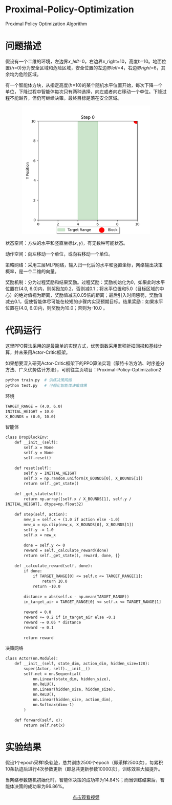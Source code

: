 # Proximal-Policy-Optimization
Proximal Policy Optimization Algorithm

# 问题描述
假设有一个二维的环境，左边界𝑥_𝑙𝑒𝑓𝑡=0，右边界𝑥_right=10，高度ℎ=10。地面位置(ℎ=0)分为安全区域和危险区域，安全位置的左边界𝑙𝑒𝑓𝑡=4，右边界𝑟𝑖𝑔ℎ𝑡=6，其余均为危险区域。

有一个智能体方块，从指定高度(ℎ=10)的某个随机水平位置开始，每次下降一个单位，下降过程中智能体每次只有两种选择，向左或者向右移动一个单位。下降过程不能越界，但仍可继续决策。最终目标是落在安全区域。

<div align="center">
  <img src="./files/env.png" alt="env" width="400"/>
</div>

状态空间：方块的水平和竖直坐标(𝑥, 𝑦)，有无数种可能状态。

动作空间：向左移动一个单位，或向右移动一个单位。

策略网络：采用三层MLP网络，输入归一化后的水平和竖直坐标，网络输出决策概率，是一个二维的向量。

奖励机制：分为过程奖励和结果奖励。过程奖励：奖励初始化为0，如果此时水平位置在(4.0, 6.0)内，则奖励加0.2，否则减0.1；将水平位置和5.0（目标区域的中心）的绝对值视为距离，奖励值减去0.05倍的距离；最后引入时间惩罚，奖励值减去0.1，促使智能体尽可能在较短的步骤内实现预期目标。结果奖励：如果水平位置在(4.0, 6.0)内，则奖励为10.0；否则为-10.0 。


# 代码运行

这里PPO算法采用的是最简单的实现方式，优势函数采用累积折扣回报和基线计算，并未采用Actor-Critic框架。

如果想要深入研究Actor-Critic框架下的PPO算法实现（蒙特卡洛方法、时序差分方法、广义优势估计方法），可前往主页项目：Proximal-Policy-Optimization2


```bash
python train.py  # 训练决策网络
python test.py   # 可视化智能体决策效果  
```

环境
```
TARGET_RANGE = (4.0, 6.0)
INITIAL_HEIGHT = 10.0
X_BOUNDS = (0.0, 10.0)
```

智能体
```
class DropBlockEnv:
    def __init__(self):
        self.x = None
        self.y = None
        self.reset()

    def reset(self):
        self.y = INITIAL_HEIGHT
        self.x = np.random.uniform(X_BOUNDS[0], X_BOUNDS[1])
        return self._get_state()

    def _get_state(self):
        return np.array([self.x / X_BOUNDS[1], self.y / INITIAL_HEIGHT], dtype=np.float32)

    def step(self, action):
        new_x = self.x + (1.0 if action else -1.0)
        new_x = np.clip(new_x, X_BOUNDS[0], X_BOUNDS[1])
        self.y -= 1.0
        self.x = new_x

        done = self.y <= 0
        reward = self._calculate_reward(done)
        return self._get_state(), reward, done, {}

    def _calculate_reward(self, done):
        if done:
            if TARGET_RANGE[0] <= self.x <= TARGET_RANGE[1]:
                return 10.0
            return -10.0

        distance = abs(self.x - np.mean(TARGET_RANGE))
        in_target_air = TARGET_RANGE[0] <= self.x <= TARGET_RANGE[1]

        reward = 0.0
        reward += 0.2 if in_target_air else -0.1
        reward -= 0.05 * distance
        reward -= 0.1

        return reward
```

决策网络
```
class Actor(nn.Module):
    def __init__(self, state_dim, action_dim, hidden_size=128):
        super(Actor, self).__init__()
        self.net = nn.Sequential(
            nn.Linear(state_dim, hidden_size),
            nn.ReLU(),
            nn.Linear(hidden_size, hidden_size),
            nn.ReLU(),
            nn.Linear(hidden_size, action_dim),
            nn.Softmax(dim=-1)
        )

    def forward(self, x):
        return self.net(x)
```



# 实验结果

假设1个epoch采样1条轨迹，总共训练2500个epoch（即采样2500次），每累积10条轨迹后进行4次参数更新（即总共更新参数10000次），训练效率大幅提升。

当网络参数随机初始化时，智能体决策的成功率为14.84%；而当训练结束后，智能体决策的成功率为96.86%。


<div align="center">
    <a href="./files/output.mp4">点击观看视频</a>
</div>
